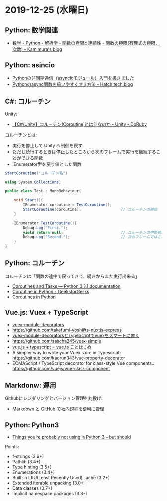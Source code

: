 # 2019-12-25 (水曜日)

## Python: 数学関連

- [数学 - Python - 解析学 - 関数の極限と連続性 - 関数の極限(有理式の極限、次数)  - Kamimura's blog](https://www.mkamimura.com/2019/05/Mathematics-Python-Analysis-Function-limits-and-continuity-Function-limits-rational-limits-and-orders.html)

## Python: asincio

- [Pythonの非同期通信（asyncioモジュール）入門を書きました](http://iuk.hateblo.jp/entry/2017/01/27/173449)
- [Pythonのasync関数を扱いやすくする方法 - Hatch tech blog](https://hachibeedi.github.io/entry/make-Pthons-async-easy/)

## C#: コルーチン

Unity:

- [【C#/Unity】コルーチン(Coroutine)とは何なのか - Unity - DoRuby](https://doruby.jp/users/ino/entries/%E3%80%90C--Unity%E3%80%91%E3%82%B3%E3%83%AB%E3%83%BC%E3%83%81%E3%83%B3(Coroutine)%E3%81%A8%E3%81%AF%E4%BD%95%E3%81%AA%E3%81%AE%E3%81%8B)

コルーチンとは:

- 実行を停止して Unity へ制御を戻す.
- ただし続行するときは停止したところから次のフレームで実行を継続することができる関数
- IEnumerator型を戻り値とした関数

~~~csharp
StartCoroutine("コルーチン名")
~~~

~~~csharp
using System.Collections;

public class Test : MonoBehaviour{

    void Start(){
        IEnumerator coroutine = TestCoroutine();
        StartCoroutine(coroutine);                  // コルーチンの開始
    }

    IEnumerator TestCoroutine(){
        Debug.Log("First.");
        yield return null;                          // コルーチンの中断処理
        Debug.Log("Second.");                       // 次のフレームではここから実行される
    }
}
~~~

## Python: コルーチン

コルーチンは「関数の途中で戻ってきて、続きからまた実行出来る」

- [Coroutines and Tasks — Python 3.8.1 documentation](https://docs.python.org/3/library/asyncio-task.html)
- [Coroutine in Python - GeeksforGeeks](https://www.geeksforgeeks.org/coroutine-in-python/)
- [Coroutines in Python](https://stackabuse.com/coroutines-in-python/)

## Vue.js: Vuex + TypeScript

- [vuex-module-decorators](https://championswimmer.in/vuex-module-decorators/)
- https://github.com/takefumi-yoshii/ts-nuxtjs-express
- [vuex-module-decoratorsとTypeScriptでvuexをスマートに書く](https://re-engines.com/2019/07/16/vuex-module-decorators%E3%81%A8typescript%E3%81%A7vuex%E3%82%92%E3%82%B9%E3%83%9E%E3%83%BC%E3%83%88%E3%81%AB%E6%9B%B8%E3%81%8F/)
- https://github.com/sascha245/vuex-simple
- [vue.js + typescript = vue.ts ことはじめ](https://qiita.com/nrslib/items/be90cc19fa3122266fd7)
- A simpler way to write your Vuex store in Typescript: https://github.com/kaorun343/vue-property-decorator
- ECMAScript / TypeScript decorator for class-style Vue components.: https://github.com/vuejs/vue-class-component

## Markdonw: 運用

Githubにレンダリングとバージョン管理を丸投げ:

- [Markdown と GitHub で社内規程を便利に管理](https://techlife.cookpad.com/entry/2019/06/26/182322)

## Python: Python3

- [Things you’re probably not using in Python 3 – but should](https://datawhatnow.com/things-you-are-probably-not-using-in-python-3-but-should/)

Points:

- f-strings (3.6+)
- Pathlib (3.4+)
- Type hinting (3.5+)
- Enumerations (3.4+)
- Built-in LRU(Least Recently Used) cache (3.2+)
- Extended iterable unpacking (3.0+)
- Data classes (3.7+)
- Implicit namespace packages (3.3+)
